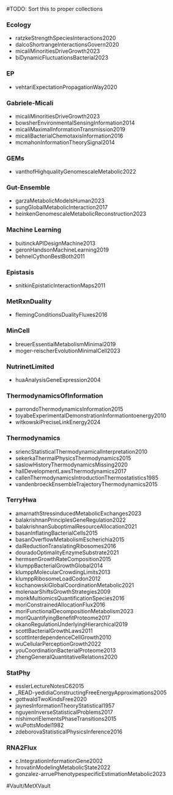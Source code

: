 #TODO: Sort this to proper collections


### Ecology

- ratzkeStrengthSpeciesInteractions2020
- dalcoShortrangeInteractionsGovern2020
- micaliMinoritiesDriveGrowth2023
- biDynamicFluctuationsBacterial2023

### EP

- vehtariExpectationPropagationWay2020

### Gabriele-Micali

- micaliMinoritiesDriveGrowth2023
- bowsherEnvironmentalSensingInformation2014
- micaliMaximalInformationTransmission2019
- micaliBacterialChemotaxisInformation2016
- mcmahonInformationTheorySignal2014

### GEMs

- vanthofHighqualityGenomescaleMetabolic2022 

### Gut-Ensemble

- garzaMetabolicModelsHuman2023
- sungGlobalMetabolicInteraction2017
- heinkenGenomescaleMetabolicReconstruction2023


### Machine Learning

- buitinckAPIDesignMachine2013
- geronHandsonMachineLearning2019
- behnelCythonBestBoth2011

### Epistasis

- snitkinEpistaticInteractionMaps2011


### MetRxnDuality

- flemingConditionsDualityFluxes2016

### MinCell

- breuerEssentialMetabolismMinimal2019
- moger-reischerEvolutionMinimalCell2023

### NutrinetLimited

- huaAnalysisGeneExpression2004


### ThermodynamicsOfInformation

- parrondoThermodynamicsInformation2015
- toyabeExperimentalDemonstrationInformationtoenergy2010
- witkowskiPreciseLinkEnergy2024


### Thermodynamics

- sriencStatisticalThermodynamicalInterpretation2010
- sekerkaThermalPhysicsThermodynamics2015
- saslowHistoryThermodynamicsMissing2020
- hallDevelopmentLawsThermodynamics2017
- callenThermodynamicsIntroductionThermostatistics1985
- vandenbroeckEnsembleTrajectoryThermodynamics2015


### TerryHwa

- amarnathStressinducedMetabolicExchanges2023
- balakrishnanPrinciplesGeneRegulation2022
- balakrishnanSuboptimalResourceAllocation2021
- basanInflatingBacterialCells2015
- basanOverflowMetabolismEscherichia2015
- daiReductionTranslatingRibosomes2016
- douradoOptimalityEnzymeSubstrate2021
- hermsenGrowthRateComposition2015
- klumppBacterialGrowthGlobal2014
- klumppMolecularCrowdingLimits2013
- klumppRibosomeLoadCodon2012
- kochanowskiGlobalCoordinationMetabolic2021
- molenaarShiftsGrowthStrategies2009
- monkMultiomicsQuantificationSpecies2016
- moriConstrainedAllocationFlux2016
- moriFunctionalDecompositionMetabolism2023
- moriQuantifyingBenefitProteome2017
- okanoRegulationUnderlyingHierarchical2019
- scottBacterialGrowthLaws2011
- scottInterdependenceCellGrowth2010
- wuCellularPerceptionGrowth2022
- youCoordinationBacterialProteome2013
- zhengGeneralQuantitativeRelations2020

### StatPhy

- esslerLectureNotesC62015
- _READ-yedidiaConstructingFreeEnergyApproximations2005
- gottwaldTwoKindsFree2020
- jaynesInformationTheoryStatistical1957
- nguyenInverseStatisticalProblems2017
- nishimoriElementsPhaseTransitions2015
- wuPottsModel1982
- zdeborovaStatisticalPhysicsInference2016


### RNA2Flux

- c.IntegrationInformationGene2002
- hrovatinModelingMetabolicState2022
- gonzalez-arruePhenotypespecificEstimationMetabolic2023

#Vault/MetXVault 